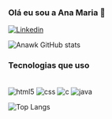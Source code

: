 ### Olá eu sou a Ana Maria 👋

[![Linkedin](https://img.shields.io/badge/LinkedIn-0077B5?style=for-the-badge&logo=linkedin&logoColor=white)](http://www.linkedin.com/in/ana-maria-costa-lima-318822211)

![Anawk GitHub stats](https://github-readme-stats.vercel.app/api?username=Anawk&show_icons=true&theme=dracula)

### Tecnologias que uso
<div style= "display: inline_block"><br/>
  <img align = "center" alt= "html5" src= "https://img.shields.io/badge/HTML5-E34F26?style=for-the-badge&logo=html5&logoColor=white"/>
  <img align = "center" alt= "css" src= "https://img.shields.io/badge/CSS-239120?&style=for-the-badge&logo=css3&logoColor=white"/>
  <img align = "center" alt= "c" src= "https://img.shields.io/badge/C%2B%2B-00599C?style=for-the-badge&logo=c%2B%2B&logoColor=white"/>
  <img align = "center" alt= "java" src= "https://img.shields.io/badge/Java-ED8B00?style=for-the-badge&logo=openjdk&logoColor=white"/>
</div>

![Top Langs](https://github-readme-stats.vercel.app/api/top-langs/?username=Anawk&hide_progress=true)
